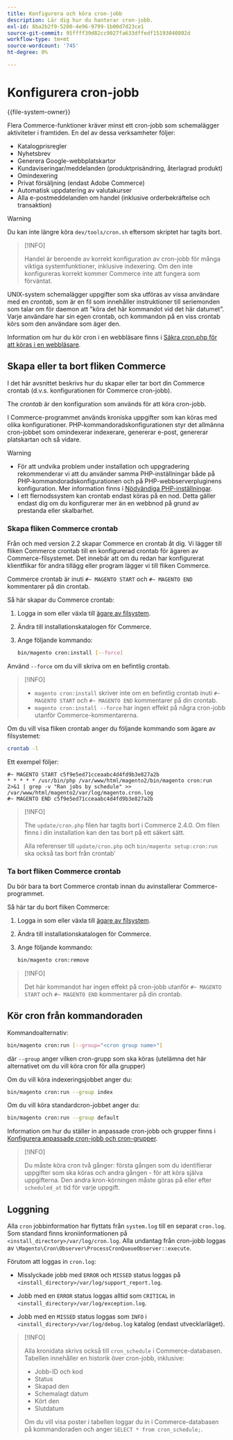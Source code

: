 ```yaml
---
title: Konfigurera och köra cron-jobb
description: Lär dig hur du hanterar cron-jobb.
exl-id: 8ba2b2f9-5200-4e96-9799-1b00d7d23ce1
source-git-commit: 95ffff39d82cc9027fa633dffedf15193040802d
workflow-type: tm+mt
source-wordcount: '745'
ht-degree: 0%

---
```


# Konfigurera cron-jobb

{{file-system-owner}}

Flera Commerce-funktioner kräver minst ett cron-jobb som schemalägger aktiviteter i framtiden. En del av dessa verksamheter följer:

- Katalogprisregler
- Nyhetsbrev
- Generera Google-webbplatskartor
- Kundaviseringar/meddelanden (produktprisändring, återlagrad produkt)
- Omindexering
- Privat försäljning (endast Adobe Commerce)
- Automatisk uppdatering av valutakurser
- Alla e-postmeddelanden om handel (inklusive orderbekräftelse och transaktion)

>[!WARNING]
>
>Du kan inte längre köra `dev/tools/cron.sh` eftersom skriptet har tagits bort.

>[!INFO]
>
>Handel är beroende av korrekt konfiguration av cron-jobb för många viktiga systemfunktioner, inklusive indexering. Om den inte konfigureras korrekt kommer Commerce inte att fungera som förväntat.

UNIX-system schemalägger uppgifter som ska utföras av vissa användare med en _crontab_, som är en fil som innehåller instruktioner till seriemonden som talar om för daemon att &quot;köra det här kommandot vid det här datumet&quot;. Varje användare har sin egen crontab, och kommandon på en viss crontab körs som den användare som äger den.

Information om hur du kör cron i en webbläsare finns i [Säkra cron.php för att köras i en webbläsare](../security/secure-cron-php.md).

## Skapa eller ta bort fliken Commerce

I det här avsnittet beskrivs hur du skapar eller tar bort din Commerce crontab (d.v.s. konfigurationen för Commerce cron-jobb).

The _crontab_ är den konfiguration som används för att köra cron-jobb.

I Commerce-programmet används kroniska uppgifter som kan köras med olika konfigurationer. PHP-kommandoradskonfigurationen styr det allmänna cron-jobbet som omindexerar indexerare, genererar e-post, genererar platskartan och så vidare.

>[!WARNING]
>
>- För att undvika problem under installation och uppgradering rekommenderar vi att du använder samma PHP-inställningar både på PHP-kommandoradskonfigurationen och på PHP-webbserverpluginens konfiguration. Mer information finns i [Nödvändiga PHP-inställningar](../../installation/prerequisites/php-settings.md).
>- I ett flernodssystem kan crontab endast köras på en nod. Detta gäller endast dig om du konfigurerar mer än en webbnod på grund av prestanda eller skalbarhet.


### Skapa fliken Commerce crontab

Från och med version 2.2 skapar Commerce en crontab åt dig. Vi lägger till fliken Commerce crontab till en konfigurerad crontab för ägaren av Commerce-filsystemet. Det innebär att om du redan har konfigurerat klientflikar för andra tillägg eller program lägger vi till fliken Commerce.

Commerce crontab är inuti `#~ MAGENTO START` och `#~ MAGENTO END` kommentarer på din crontab.

Så här skapar du Commerce crontab:

1. Logga in som eller växla till [ägare av filsystem](../../installation/prerequisites/file-system/overview.md).
1. Ändra till installationskatalogen för Commerce.
1. Ange följande kommando:

   ```bash
   bin/magento cron:install [--force]
   ```

Använd `--force` om du vill skriva om en befintlig crontab.

>[!INFO]
>
>- `magento cron:install` skriver inte om en befintlig crontab inuti `#~ MAGENTO START` och `#~ MAGENTO END` kommentarer på din crontab.
>- `magento cron:install --force` har ingen effekt på några cron-jobb utanför Commerce-kommentarerna.


Om du vill visa fliken crontab anger du följande kommando som ägare av filsystemet:

```bash
crontab -l
```

Ett exempel följer:

```terminal
#~ MAGENTO START c5f9e5ed71cceaabc4d4fd9b3e827a2b
* * * * * /usr/bin/php /var/www/html/magento2/bin/magento cron:run 2>&1 | grep -v "Ran jobs by schedule" >> /var/www/html/magento2/var/log/magento.cron.log
#~ MAGENTO END c5f9e5ed71cceaabc4d4fd9b3e827a2b
```

>[!INFO]
>
>The `update/cron.php` filen har tagits bort i Commerce 2.4.0. Om filen finns i din installation kan den tas bort på ett säkert sätt.
>
>Alla referenser till `update/cron.php` och `bin/magento setup:cron:run` ska också tas bort från crontab&#39;

### Ta bort fliken Commerce crontab

Du bör bara ta bort Commerce crontab innan du avinstallerar Commerce-programmet.

Så här tar du bort fliken Commerce:

1. Logga in som eller växla till [ägare av filsystem](../../installation/prerequisites/file-system/overview.md).
1. Ändra till installationskatalogen för Commerce.
1. Ange följande kommando:

   ```bash
   bin/magento cron:remove
   ```

>[!INFO]
>
>Det här kommandot har ingen effekt på cron-jobb utanför `#~ MAGENTO START` och `#~ MAGENTO END` kommentarer på din crontab.

## Kör cron från kommandoraden

Kommandoalternativ:

```bash
bin/magento cron:run [--group="<cron group name>"]
```

där `--group` anger vilken cron-grupp som ska köras (utelämna det här alternativet om du vill köra cron för alla grupper)

Om du vill köra indexeringsjobbet anger du:

```bash
bin/magento cron:run --group index
```

Om du vill köra standardcron-jobbet anger du:

```bash
bin/magento cron:run --group default
```

Information om hur du ställer in anpassade cron-jobb och grupper finns i [Konfigurera anpassade cron-jobb och cron-grupper](../cron/custom-cron.md).

>[!INFO]
>
>Du måste köra cron två gånger: första gången som du identifierar uppgifter som ska köras och andra gången - för att köra själva uppgifterna. Den andra kron-körningen måste göras på eller efter `scheduled_at` tid för varje uppgift.

## Loggning

Alla `cron` jobbinformation har flyttats från `system.log` till en separat `cron.log`.
Som standard finns kroniinformationen på `<install_directory>/var/log/cron.log`.
Alla undantag från cron-jobb loggas av `\Magento\Cron\Observer\ProcessCronQueueObserver::execute`.

Förutom att loggas in `cron.log`:

- Misslyckade jobb med `ERROR` och `MISSED` status loggas på `<install_directory>/var/log/support_report.log`.

- Jobb med en `ERROR` status loggas alltid som `CRITICAL` in `<install_directory>/var/log/exception.log`.

- Jobb med en `MISSED` status loggas som `INFO` i `<install_directory>/var/log/debug.log` katalog (endast utvecklarläget).

>[!INFO]
>
>Alla kronidata skrivs också till `cron_schedule` i Commerce-databasen. Tabellen innehåller en historik över cron-jobb, inklusive:
>
>- Jobb-ID och kod
>- Status
>- Skapad den
>- Schemalagt datum
>- Kört den
>- Slutdatum
>
>Om du vill visa poster i tabellen loggar du in i Commerce-databasen på kommandoraden och anger `SELECT * from cron_schedule;`.
